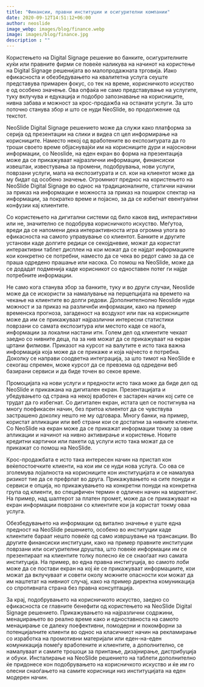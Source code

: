 ```yaml
---
title: "Финансии, правни институции и осигурителни компании"
date: 2020-09-12T14:51:12+06:00
author: neoslide
image_webp: images/blog/finance.webp
image: images/blog/finance.jpg
description : ""
---
```

   Користењето на Digital Signage решение во банките, осигурителните куќи или правните фирми се повеќе наликува на начинот на користење на Digital Signage решенијата во малопродажната трговија. Иако ефикасноста  и обезбедувањето на квалитетна услуга сеуште представува примарен фокус, со тек на време, корисничкото искуство е од особено значење. Ова опфаќа не само представување на услугите, туку вклучува и едукација и подобро запознавање на корисниците, нивна забава и можност за крос-продажба на останати услуги. За што поточно станува збор и што се нуди NeoSlide, во продолжение од текстот.

   NeoSlide Digital Signage решението може да служи како платформа за серија од презентации на слики и видеа сп цел информирање на корисниците. Наместо некој од вработените во експозитурата да го троши своето време објаснувајќи им на корисниците дури и најосновни информации, со Neoslide, на еден екран во форма на презентација може да се прикажуваат најразлични информации, финансиски извештаи, известувања за промени, подобрувања, нови услуги, поврзани услуги, мапа на експозитурата и сл. кои на клиентот може да му бидат од особено значење. Огромниот преднос на користењето на NeoSlide Digital Signage во однос на традиционалните, статични начини за приказ на информации е можноста за приказ на поширок спектар на информации, за пократко време и појасно, за да се избегнат евентуални конфузии кај клиентите.

   Со користењето на дигитални системи од било каков вид, интерактивни или не, значително се подобрува корисничкото искуство. Меѓутоа, вреди да се напомени дека интерактивноста игра огромна улога во ефикасноста на самото управување со клиентот. Банките и другите установи каде долгите редици се секојдневие, можат да користат интерактивни таблет дисплеи на кои можат да се најдат информациите кои конкретно се потребни, наместо да се чека во редот само за да се праша одредено прашање или насока. Со помош на NeoSlide, може да се додадат подменија каде корисникот со едноставен потег ги најде потребните информации.

   Не само кога станува збор за банките, туку и во други случаи, Neoslide може да се искористи за намалување на перцепцијата на времето на чекање на клиентите во долги редови. Дополнителнолно Neoslide нуди можност и за приказ на различнби информации, како на пример временска прогноза, загаденост на воздухот или пак на корисниците може да им се прикажуваат најразлични интересни статистики поврзани со самата експозитура или местото каде се наоѓа, информации за локални настани итн. Голем дел од клиентите чекаат заедно со нивните деца, па за нив можат да се прикажуваат на екран цртани филмови. Приказот на курсот на валутите е исто така важна информација која може да се прикаже и која најчесто е потребна. Доколку се направи соодветна интеграција, за што тимот на NeoSlide е секогаш спремен, може курсот да се превзема од одредени веб базирани сервиси и да биде точен во секое време.

   Промоцијата на нови услуги и предности исто така може да биде дел од NeoSlide и прикажана на дигитален екран. Презентацијата и убедувањето од страна на некој вработен е застарен начин кој сите се трудат да го избегнат. Со дигитален екран, истата цел се постигнува на многу поефикасен начин, без притоа клиентот да се чувствува застрашено доколку нешто не му одговара. Многу банки, на пример, користат апликации или веб страни кои се достапни за нивните клиенти. Со NeoSlide на екран може да се прикажат информации токму за овие апликации и начинот на нивно активирање и користење. Новите кредитни картички или пакети од услуги исто така можат да се прикажат со помош на NeoSlide.

   Крос-продажбата е исто така интересен начин на пристап кон веќепостоечките клиенти, на кои им се нуди нова услуга. Со ова се зголемува лојалноста на корисниците кон институцијата и се намалува ризикот тие да се префрлат во друга. Прикажувањето на сите понуди и сервиси е опција, но прикажувањето на конкретни понуди на конкретна група од клиенти, во специфичен термин е одличен начин на маркетинг. На пример, над шалтерот за платен промет, може да се прикажуваат на екран информации поврзани со клиентите кои ја користат токму оваа услуга. 

   Обезбедувањето на информации од витално значење е уште една предност на NeoSlide решението, особено во институции каде клиентите бараат нешто повеќе од само извршување на трансакции. Во другите финансиски институции, како на пример правните институции поврзани или осигурителни друштва, што повеќе информации им се презентираат на клиентите толку полесно ќе се снаоѓаат низ самата институција. На пример, во една правна институција, во самото лоби може да се постави екран на кој ќе се прикажуваат информациите, кои можат да вклучуваат и совети околу можните опасности кои можат да им наштетат на нивниот случај, како на пример директна комуникација со спротивната страна без правна консултација.

   За крај, подобрувањето на корисничкото искуство, заедно со ефикасноста се главните бенефити од користењето на NeoSlide Digital Signage решението. Прикажувањето на најразлични содржини, менаџирањето во реално време како и едноставноста на самото менаџирање се далеку поефективни, помодерни и покомфорни за потенцијалните клиенти во однос на класичниот начин на рекламирање со изработка на промотивни материјали или еден-на-еден комуникација помеѓу вработените и клиентите, а дополнително, се намалуваат и самите трошоци за принтање, дизајнирање, дистрибуција и обуки. Инсталирање на NeoSlide решението на таблети дополнително ќе придонесе кон подобрувањето на корисничкото искуство и ќе им го олесни снаоѓањето на самите корисници низ институцијата на еден модерен начин.
